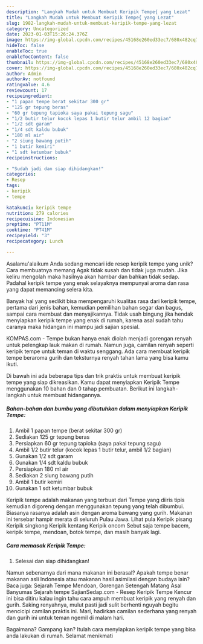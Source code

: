 ```yaml
---
description: "Langkah Mudah untuk Membuat Keripik Tempe{ yang Lezat"
title: "Langkah Mudah untuk Membuat Keripik Tempe{ yang Lezat"
slug: 1982-langkah-mudah-untuk-membuat-keripik-tempe-yang-lezat
category: Uncategorized
date: 2023-01-03T15:26:24.376Z
image: https://img-global.cpcdn.com/recipes/45168e260ed33ec7/680x482cq70/keripik-tempe-foto-resep-utama.jpg
hideToc: false
enableToc: true
enableTocContent: false
thumbnail: https://img-global.cpcdn.com/recipes/45168e260ed33ec7/680x482cq70/keripik-tempe-foto-resep-utama.jpg
cover: https://img-global.cpcdn.com/recipes/45168e260ed33ec7/680x482cq70/keripik-tempe-foto-resep-utama.jpg
author: Admin
authorAv: notfound
ratingvalue: 4.6
reviewcount: 17
recipeingredient:
- "1 papan tempe berat sekitar 300 gr"
- "125 gr tepung beras"
- "60 gr tepung tapioka saya pakai tepung sagu"
- "1/2 butir telur kocok lepas 1 butir telur ambil 12 bagian"
- "1/2 sdt garam"
- "1/4 sdt kaldu bubuk"
- "180 ml air"
- "2 siung bawang putih"
- "1 butir kemiri"
- "1 sdt ketumbar bubuk"
recipeinstructions:

- "Sudah jadi dan siap dihidangkan!"
categories:
- Resep
tags:
- keripik
- tempe

katakunci: keripik tempe 
nutrition: 279 calories
recipecuisine: Indonesian
preptime: "PT11M"
cooktime: "PT41M"
recipeyield: "3"
recipecategory: Lunch

---
```



Asalamu'alaikum Anda sedang mencari ide resep keripik tempe yang unik? Cara membuatnya memang Agak tidak susah dan tidak juga mudah. Jika keliru mengolah maka hasilnya akan hambar dan bahkan tidak sedap. Padahal keripik tempe yang enak selayaknya mempunyai aroma dan rasa yang dapat memancing selera kita.


Banyak hal yang sedikit bisa mempengaruhi kualitas rasa dari keripik tempe, pertama dari jenis bahan, kemudian pemilihan bahan segar dan bagus, sampai cara membuat dan menyajikannya. Tidak usah bingung jika hendak menyiapkan keripik tempe yang enak di rumah, karena asal sudah tahu caranya maka hidangan ini mampu jadi sajian spesial.

KOMPAS.com - Tempe bukan hanya enak diolah menjadi gorengan renyah untuk pelengkap lauk makan di rumah. Namun juga, camilan renyah seperti keripik tempe untuk teman di waktu senggang. Ada cara membuat keripik tempe beraroma gurih dan teksturnya renyah tahan lama yang bisa kamu ikuti.


Di bawah ini ada beberapa tips dan trik praktis untuk membuat keripik tempe yang siap dikreasikan. Kamu dapat menyiapkan Keripik Tempe menggunakan 10 bahan dan 0 tahap pembuatan. Berikut ini langkah-langkah untuk membuat hidangannya.

<!--inarticleads1-->

##### Bahan-bahan dan bumbu yang dibutuhkan dalam menyiapkan Keripik Tempe:

1. Ambil 1 papan tempe (berat sekitar 300 gr)
1. Sediakan 125 gr tepung beras
1. Persiapkan 60 gr tepung tapioka (saya pakai tepung sagu)
1. Ambil 1/2 butir telur (kocok lepas 1 butir telur, ambil 1/2 bagian)
1. Gunakan 1/2 sdt garam
1. Gunakan 1/4 sdt kaldu bubuk
1. Persiapkan 180 ml air
1. Sediakan 2 siung bawang putih
1. Ambil 1 butir kemiri
1. Gunakan 1 sdt ketumbar bubuk


Keripik tempe adalah makanan yang terbuat dari Tempe yang diiris tipis kemudian digoreng dengan menggunakan tepung yang telah dibumbui. Biasanya rasanya adalah asin dengan aroma bawang yang gurih. Makanan ini tersebar hampir merata di seluruh Pulau Jawa. Lihat pula Keripik pisang Keripik singkong Keripik kentang Keripik oncom Sebut saja tempe bacem, keripik tempe, mendoan, botok tempe, dan masih banyak lagi. 

<!--inarticleads2-->

##### Cara memasak Keripik Tempe:


1. Selesai dan siap dihidangkan!

Namun sebenarnya dari mana makanan ini berasal? Apakah tempe benar makanan asli Indonesia atau makanan hasil asimilasi dengan budaya lain? Baca juga: Sejarah Tempe Mendoan, Gorengan Setengah Matang Asal Banyumas Sejarah tempe SajianSedap.com - Resep Keripik Tempe Kencur ini bisa ditiru kalau ingin tahu cara ampuh membuat keripik yang renyah dan gurih. Saking renyahnya, mulut pasti jadi sulit berhenti nguyah begitu mencicipi camilan praktis ini. Mari, hadirkan camilan sederhana yang renyah dan gurih ini untuk teman ngemil di malam hari. 

Bagaimana? Gampang kan? Itulah cara menyiapkan keripik tempe yang bisa anda lakukan di rumah. Selamat menikmati
